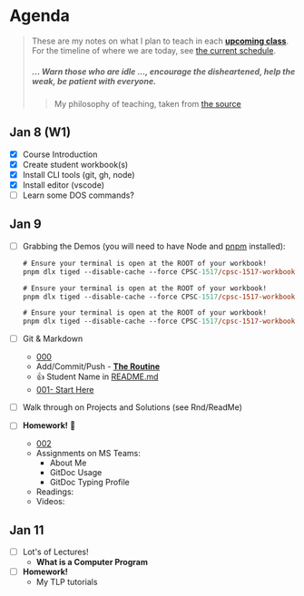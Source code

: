 # Agenda

> These are my notes on what I plan to teach in each [**upcoming class**](#jan-9). For the timeline of where we are today, see [the current schedule](./README.md#schedule).
>
> ##### *... Warn those who are idle ..., encourage the disheartened, help the weak, be patient with everyone.*
>
> > My philosophy of teaching, taken from [the source](https://www.bible.com/bible/111/1TH.5.14.NIV)

## Jan 8 (W1)

- [x] Course Introduction
- [x] Create student workbook(s)
- [x] Install CLI tools (git, gh, node)
- [x] Install editor (vscode)
- [ ] Learn some DOS commands?

## Jan 9

- [ ] Grabbing the Demos (you will need to have Node and [pnpm](https://pnpm.io/installation) installed):
  
    ```ps
    # Ensure your terminal is open at the ROOT of your workbook!
    pnpm dlx tiged --disable-cache --force CPSC-1517/cpsc-1517-workbook-jan2024-a02-dgilleland/src/000 ./src/000
    ```
  
    ```ps
    # Ensure your terminal is open at the ROOT of your workbook!
    pnpm dlx tiged --disable-cache --force CPSC-1517/cpsc-1517-workbook-jan2024-a02-dgilleland/src/001-StartHere ./src/001-StartHere
    ```
  
    ```ps
    # Ensure your terminal is open at the ROOT of your workbook!
    pnpm dlx tiged --disable-cache --force CPSC-1517/cpsc-1517-workbook-jan2024-a02-dgilleland/src/002 ./src/002
    ```

- [ ] Git & Markdown
  - [000](./src/000/ReadMe.md)
  - Add/Commit/Push - [**The Routine**](./docs/TheRoutine.md)
  - :+1: Student Name in [README.md](README.md)
  - [001- Start Here](./src/001-StartHere/ReadMe.md)
- [ ] Walk through on Projects and Solutions (see Rnd/ReadMe)
- [ ] **Homework!** :100:
  - [002](./src/002/ReadMe.md)
  - Assignments on MS Teams:
    - About Me
    - GitDoc Usage
    - GitDoc Typing Profile
  - Readings:
  - Videos:

## Jan 11

- [ ] Lot's of Lectures!
  - **What is a Computer Program**
- [ ] **Homework!**
  - My TLP tutorials
